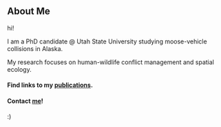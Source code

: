 ## About Me

hi! 

I am a PhD candidate @ Utah State University studying moose-vehicle collisions in Alaska.

My research focuses on human-wildlife conflict management and spatial ecology.

#### Find links to my [publications](https://scholar.google.com/citations?hl=en&user=liXgTL4AAAAJ).

#### Contact [me](mailto:luke.mcdonald@usu.edu)!

:)
